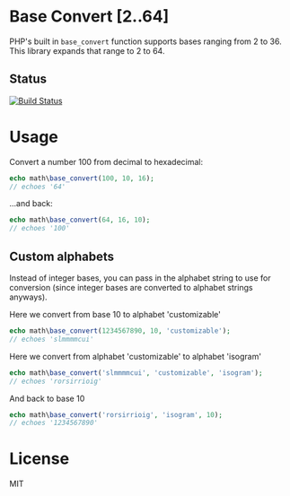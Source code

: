# Base Convert [2..64]
PHP's built in `base_convert` function supports bases ranging from 2 to 36. This library expands that range to 2 to 64.

## Status 
[![Build Status](https://travis-ci.org/ArtBIT/base_convert.svg?branch=master)](https://travis-ci.org/ArtBIT/base_convert)

# Usage
Convert a number 100 from decimal to hexadecimal:
```php
echo math\base_convert(100, 10, 16); 
// echoes '64'
```
...and back:
```php
echo math\base_convert(64, 16, 10); 
// echoes '100'
```

## Custom alphabets
Instead of integer bases, you can pass in the alphabet string to use for conversion (since integer bases are converted to alphabet strings anyways).

Here we convert from base 10 to alphabet 'customizable'
```php
echo math\base_convert(1234567890, 10, 'customizable');
// echoes 'slmmmmcui'
```

Here we convert from alphabet 'customizable' to alphabet 'isogram'
```php
echo math\base_convert('slmmmmcui', 'customizable', 'isogram');
// echoes 'rorsirrioig'
```

And back to base 10
```php
echo math\base_convert('rorsirrioig', 'isogram', 10);
// echoes '1234567890'
```
# License

MIT
